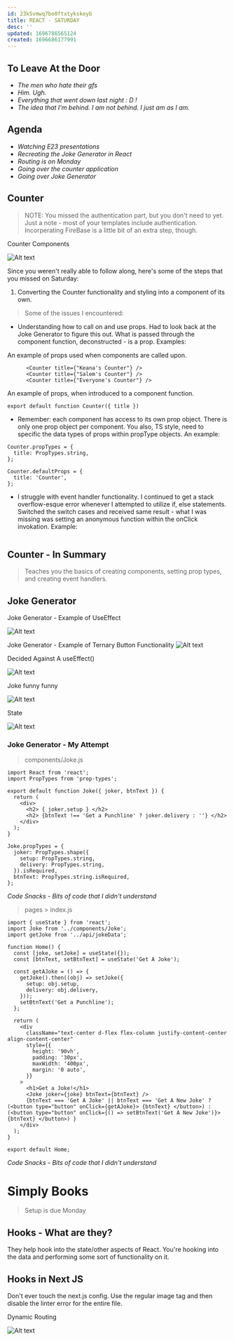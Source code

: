 ```yaml
---
id: 23k5vmwq7bo0ftxtykskeyb
title: REACT - SATURDAY
desc: ''
updated: 1696786565124
created: 1696686177991
---
```


## To Leave At the Door
- *The men who hate their gfs*
- *Him. Ugh.*
- *Everything that went down last night : D !*
- *The idea that I'm behind. I am not behind. I just am as I am.*

## Agenda
- *Watching E23 presentations*
- *Recreating the Joke Generator in React*
- *Routing is on Monday*
- *Going over the counter application*
- *Going over Joke Generator*

## Counter
> NOTE: You missed the authentication part, but you don't need to yet. Just a note - most of your templates include authentication. Incorperating FireBase is a little bit of an extra step, though.

Counter Components 

![Alt text](image-3.png)

Since you weren't really able to follow along, here's some of the steps that you missed on Saturday:

1. Converting the Counter functionality and styling into a component of its own.

> Some of the issues I encountered:

- Understanding how to call on and use props. Had to look back at the Joke Generator to figure this out. What is passed through the component function, deconstructed - is a prop. Examples: 

An example of props used when components are called upon.

```
      <Counter title={"Keana's Counter"} />
      <Counter title={"Salem's Counter"} />
      <Counter title={"Everyone's Counter"} />
```

An example of props, when introduced to a component function. 

```
export default function Counter({ title }) 
```
- Remember: each component has access to its own prop object. There is only one prop object per component. You also, TS style, need to specific the data types of props within propType objects. An example: 

```
Counter.propTypes = {
  title: PropTypes.string,
};

Counter.defaultProps = {
  title: 'Counter',
};
```
- I struggle with event handler functionality. I continued to get a stack overflow-esque error whenever I attempted to utilize if, else statements. Switched the switch cases and received same result - what I was missing was setting an anonymous function within the onClick invokation. Example: 

```

```

## Counter - In Summary
> Teaches you the basics of creating components, setting prop types, and creating event handlers. 

## Joke Generator
Joke Generator - Example of UseEffect

![Alt text](image-4.png)

Joke Generator - Example of Ternary Button Functionality
![Alt text](image-5.png)

Decided Against A useEffect() 

![Alt text](image-6.png)

Joke funny funny 

![Alt text](image-7.png)

State 

![Alt text](image-8.png)

### Joke Generator - My Attempt

> components/Joke.js

```
import React from 'react';
import PropTypes from 'prop-types';

export default function Joke({ joker, btnText }) {
  return (
    <div>
      <h2> { joker.setup } </h2>
      <h2> {btnText !== 'Get a Punchline' ? joker.delivery : ''} </h2>
    </div>
  );
}

Joke.propTypes = {
  joker: PropTypes.shape({
    setup: PropTypes.string,
    delivery: PropTypes.string,
  }).isRequired,
  btnText: PropTypes.string.isRequired,
};

```

*Code Snacks - Bits of code that I didn't understand*


> pages > index.js

```
import { useState } from 'react';
import Joke from '../components/Joke';
import getJoke from '../api/jokeData';

function Home() {
  const [joke, setJoke] = useState({});
  const [btnText, setBtnText] = useState('Get A Joke');

  const getAJoke = () => {
    getJoke().then((obj) => setJoke({
      setup: obj.setup,
      delivery: obj.delivery,
    }));
    setBtnText('Get a Punchline');
  };

  return (
    <div
      className="text-center d-flex flex-column justify-content-center align-content-center"
      style={{
        height: '90vh',
        padding: '30px',
        maxWidth: '400px',
        margin: '0 auto',
      }}
    >
      <h1>Get a Joke!</h1>
      <Joke joker={joke} btnText={btnText} />
      {btnText === 'Get A Joke' || btnText === 'Get A New Joke' ? (<button type="button" onClick={getAJoke}> {btnText} </button>) : (<button type="button" onClick={() => setBtnText('Get A New Joke')}> {btnText} </button>) }
    </div>
  );
}

export default Home;
```

*Code Snacks - Bits of code that I didn't understand*


# Simply Books

> Setup is due Monday 

## Hooks - What are they? 

They help hook into the state/other aspects of React. You're hooking into the data and performing some sort of functionality on it. 

## Hooks in Next JS

Don't ever touch the next.js config. Use the regular image tag and then disable the linter error for the entire file.


Dynamic Routing

![Alt text](image-9.png)
